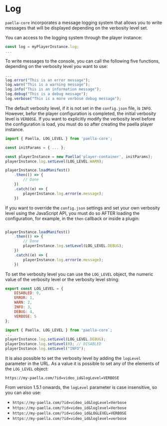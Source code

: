 # Log

`paella-core` incorporates a message logging system that allows you to write messages that will be displayed depending on the verbosity level set.

You can access to the logging system through the player instance:

```javascript
const log = myPlayerInstance.log;
...
```

To write messages to the console, you can call the following five functions, depending on the verbosity level you want to use:

```javascript
...
log.error("This is an error message");
log.warn("This is a warning message");
log.info("This is an information message");
log.debug("This is a debug message");
log.verbose("This is a more verbose debug message");
```

The default verbosity level, if it is not set in the `config.json` file, is `INFO`. However, befor the player configuration is completed, the initial verbosity level is `VERBOSE`. If you want to explicitly modify the verbosity level before the configuration is load, you must do so after creating the paella player instance.

```javascript
import { Paella, LOG_LEVEL } from 'paella-core';

const initParams = { ... };

const playerInstance = new Paella('player-container', initParams);
playerInstance.log.setLevel(LOG_LEVEL.WARN);

playerInstance.loadManifest()
    .then(() => {
        // Done
    })
    .catch((e) => {
        playerInstance.log.error(e.message);
    })
```

If you want to override the `config.json` settings and set your own verbosity level using the JavaScript API, you must do so AFTER loading the configuration, for example, in the `then` callback or inside a plugin:

```javascript

playerInstance.loadManifest()
    .then(() => {
        // Done
        playerInstance.log.setLevel(LOG_LEVEL.DEBUG);
    })
    .catch((e) => {
        playerInstance.log.error(e.message);
    })
```

To set the verbosity level you can use the `LOG_LEVEL` object, the numeric value of the verbosity level or the verbosity level string:

```javascript
export const LOG_LEVEL = {
    DISABLED: 0,
    ERROR: 1,
    WARN: 2,
    INFO: 3,
    DEBUG: 4,
    VERBOSE: 5
};
```

```javascript
import { Paella, LOG_LEVEL } from 'paella-core`;
...
playerInstance.log.setLevel(LOG_LEVEL.DEBUG);
playerInstance.log.setLevel(0); // DISABLED
playerInstance.log.setLevel("INFO");
```

It is also possible to set the verbosity level by adding the `logLevel` parameter in the URL. As a value it is possible to set any of the elements of the `LOG_LEVEL` object:

`https://my-paella.com/?id=video_id&logLevel=VERBOSE`


From version 1.5.1 onwards, the `logLevel` parameter is case insensitive, so you can also use:

- `https://my-paella.com/?id=video_id&logLevel=Verbose`
- `https://my-paella.com/?id=video_id&loglevel=Verbose`
- `https://my-paella.com/?id=video_id&LOGLEVEL=VERBOSE`
- `https://my-paella.com/?id=video_id&loglevel=verbose`




